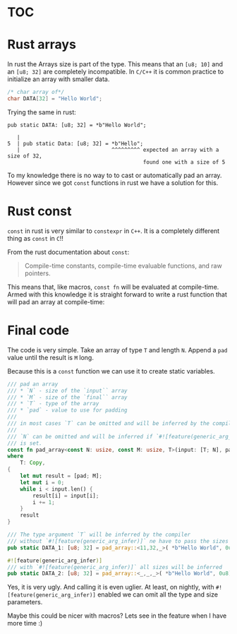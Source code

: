 # TOC
<!-- toc -->
# Rust arrays
In rust the Arrays size is part of the type. This means that an `[u8; 10]` and an `[u8; 32]` are completely incompatible.
In `C/C++` it is common practice to initialize an array with smaller data. 

```C
/* char array of*/
char DATA[32] = "Hello World";
```

Trying the same in rust:

```rust,compile_fail
pub static DATA: [u8; 32] = *b"Hello World";
```

```ignore
   |
5  | pub static Data: [u8; 32] = *b"Hello";
   |                             ^^^^^^^^^ expected an array with a size of 32, 
                                           found one with a size of 5
```

To my knowledge there is no way to to cast or automatically pad an array.
However since we got `const` functions in rust we have a solution for this.

# Rust const

`const` in rust is very similar to `constexpr` in `C++`. It is a completely different thing as `const` in `C`!!

From the rust documentation about `const`:
> Compile-time constants, compile-time evaluable functions, and raw pointers.

This means that, like macros, `const fn` will be evaluated at compile-time. 
Armed with this knowledge it is straight forward to write a rust function that will pad an array
at compile-time:

# Final code

The code is very simple. Take an array of type `T` and length `N`. 
Append a `pad` value until the result is `M` long.

Because this is a `const` function we can use it to create static variables.

```rust
/// pad an array
/// * `N` - size of the `input`` array
/// * `M` - size of the `final`` array
/// * `T` - type of the array
/// * `pad` - value to use for padding
///
/// in most cases `T` can be omitted and will be inferred by the compiler.
///
/// `N` can be omitted and will be inferred if `#![feature(generic_arg_infer)]`
/// is set.
const fn pad_array<const N: usize, const M: usize, T>(input: [T; N], pad: T) -> [T; M]
where
    T: Copy,
{
    let mut result = [pad; M];
    let mut i = 0;
    while i < input.len() {
        result[i] = input[i];
        i += 1;
    }
    result
}

/// The type argument `T` will be inferred by the compiler
/// without `#![feature(generic_arg_infer)]` ne have to pass the sizes explicitly
pub static DATA_1: [u8; 32] = pad_array::<11,32,_>( *b"Hello World", 0u8);

#![feature(generic_arg_infer)]
/// with `#![feature(generic_arg_infer)]` all sizes will be inferred
pub static DATA_2: [u8; 32] = pad_array::<_,_,_>( *b"Hello World", 0u8);

```

Yes, it is very ugly. And calling it is even uglier. At least, on nightly, with `#![feature(generic_arg_infer)]`
enabled we can omit all the type and size parameters. 

Maybe this could be nicer with macros? Lets see in the feature when I have more time :)
